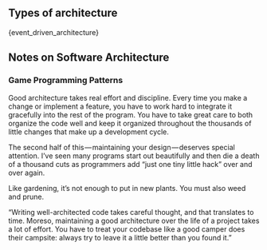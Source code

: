 ## Types of architecture

{event_driven_architecture}

## Notes on Software Architecture

### Game Programming Patterns

Good architecture takes real
effort and discipline. Every time you make a change or implement a feature, you
have to work hard to integrate it gracefully into the rest of the program. You
have to take great care to both organize the code
well and keep it organized throughout the thousands of little changes that
make up a development cycle.

The second half of this — maintaining your design — deserves special
attention. I’ve seen many programs start out beautifully and then die a death of a
thousand cuts as programmers add “just one tiny little hack” over and over
again.

Like gardening, it’s not enough to put in new plants. You must also weed and
prune.

“Writing well-architected code takes careful thought, and that translates to
time. Moreso, maintaining a good architecture over the life of a project takes
a lot of effort. You have to treat your codebase like a good camper does their
campsite: always try to leave it a little better than you found it.”

